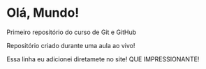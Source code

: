 # Olá, Mundo!
 Primeiro repositório do curso de Git e GitHub

Repositório criado durante uma aula ao vivo!

Essa linha eu adicionei diretamete no site! QUE IMPRESSIONANTE!
